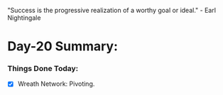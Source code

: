 "Success is the progressive realization of a worthy goal or ideal." - Earl Nightingale

# Day-20 Summary:

### Things Done Today:

- [X] Wreath Network: Pivoting.
